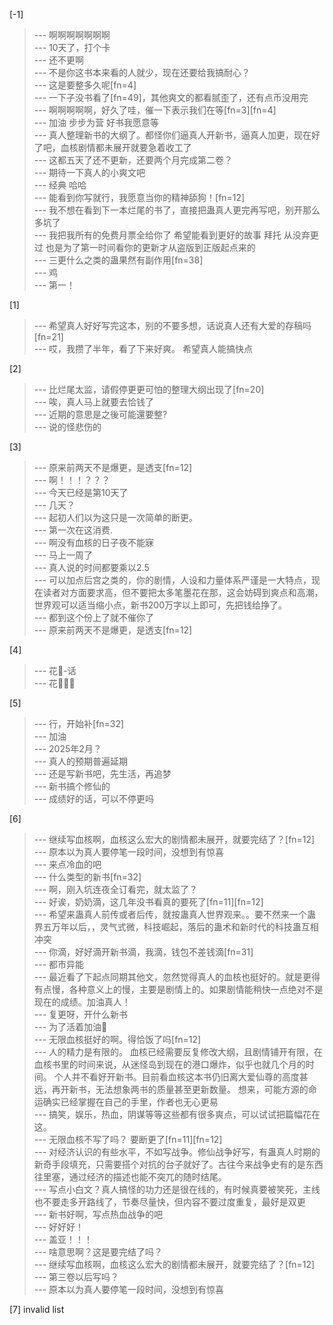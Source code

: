 
[-1] 
>--- 啊啊啊啊啊啊啊<br>
>--- 10天了，打个卡<br>
>--- 还不更啊<br>
>--- 不是你这书本来看的人就少，现在还要给我搞耐心？<br>
>--- 这是要整多久呢[fn=4]<br>
>--- 一下子没书看了[fn=49]，其他爽文的都看腻歪了，还有点币没用完<br>
>--- 啊啊啊啊啊，好久了哇，催一下表示我们在等[fn=3][fn=4]<br>
>--- 加油 步步为营 好书我愿意等<br>
>--- 真人整理新书的大纲了。都怪你们逼真人开新书，逼真人加更，现在好了吧，血核剧情都未展开就要急着收工了<br>
>--- 这都五天了还不更新，还要两个月完成第二卷？<br>
>--- 期待一下真人的小爽文吧<br>
>--- 经典  哈哈<br>
>--- 能看到你写就行，我愿意当你的精神舔狗！[fn=12]<br>
>--- 我不想在看到下一本烂尾的书了，直接把蛊真人更完再写吧，别开那么多坑了<br>
>--- 我把我所有的免费月票全给你了  希望能看到更好的故事   拜托  从没弃更过   也是为了第一时间看你的更新才从盗版到正版起点来的<br>
>--- 三更什么之类的蛊果然有副作用[fn=38]<br>
>--- 鸡<br>
>--- 第一！<br>

[1] 
>--- 希望真人好好写完这本，别的不要多想，话说真人还有大爱的存稿吗[fn=21]<br>
>--- 哎，我攒了半年，看了下来好爽。
希望真人能搞快点<br>

[2] 
>--- 比烂尾太监，请假停更更可怕的整理大纲出现了[fn=20]<br>
>--- 唉，真人马上就要去恰钱了<br>
>--- 近期的意思是之後可能還要整?<br>
>--- 说的怪悲伤的<br>

[3] 
>--- 原来前两天不是爆更，是透支[fn=12]<br>
>--- 啊！！！？？？<br>
>--- 今天已经是第10天了<br>
>--- 几天？<br>
>--- 起初人们以为这只是一次简单的断更。<br>
>--- 第一次在这消费.<br>
>--- 啊没有血核的日子夜不能寐<br>
>--- 马上一周了<br>
>--- 真人说的时间都要乘以2.5<br>
>--- 可以加点后宫之类的，你的剧情，人设和力量体系严谨是一大特点，现在读者对方面要求高，但不要把太多笔墨花在那，这会妨碍到爽点和高潮，世界观可以适当缩小点，新书200万字以上即可，先把钱给挣了。<br>
>--- 都到这个份上了就不催你了<br>
>--- 原来前两天不是爆更，是透支[fn=12]<br>

[4] 
>--- 花🌸-话<br>
>--- 花🌼🌼🌼<br>

[5] 
>--- 行，开始补[fn=32]<br>
>--- 加油<br>
>--- 2025年2月？<br>
>--- 真人的预期普遍延期<br>
>--- 还是写新书吧，先生活，再追梦<br>
>--- 新书搞个修仙的<br>
>--- 成绩好的话，可以不停更吗<br>

[6] 
>--- 继续写血核啊，血核这么宏大的剧情都未展开，就要完结了？[fn=12]<br>
>--- 原本以为真人要停笔一段时间，没想到有惊喜<br>
>--- 来点冷血的吧<br>
>--- 什么类型的新书[fn=32]<br>
>--- 啊，刚入坑连夜全订看完，就太监了？<br>
>--- 好诶，奶奶滴，这几年没书看真的要死了[fn=11][fn=12]<br>
>--- 希望来蛊真人前传或者后传，就按蛊真人世界观来。。要不然来一个蛊界五万年以后，，灵气式微，科技崛起，落后的蛊术和新时代的科技蛊互相冲突<br>
>--- 你滴，好好滴开新书滴，我滴，钱包不差钱滴[fn=31]<br>
>--- 都市异能<br>
>--- 最近看了下起点同期其他文，忽然觉得真人的血核也挺好的。就是更得有点慢，各种意义上的慢，主要是剧情上的。如果剧情能稍快一点绝对不是现在的成绩。加油真人！<br>
>--- 复更呀，开什么新书<br>
>--- 为了活着加油🙏<br>
>--- 无限血核挺好的啊。得恰饭了吗[fn=12]<br>
>--- 人的精力是有限的。
血核已经需要反复修改大纲，且剧情铺开有限，在血核书里的时间来说，从迷怪岛到现在的港口爆炸，似乎也就几个月的时间。
个人并不看好开新书。目前看血核这本书仍旧离大爱仙尊的高度甚远，再开新书，无法想象两书的质量甚至更新数量。
想来，可能方源的命运确实已经掌握在自己的手里，作者也无心更易<br>
>--- 搞笑，娱乐，热血，阴谋等等这些都有很多爽点，可以试试把篇幅花在这。<br>
>--- 无限血核不写了吗？
要断更了[fn=11][fn=12]<br>
>--- 对经济认识的有些水平，不如写战争。修仙战争好写，有蛊真人时期的新奇手段填充，只需要搭个对抗的台子就好了。古往今来战争史有的是东西往里塞，通过经济的描述也能不突兀的随时结尾。<br>
>--- 写点小白文？真人搞怪的功力还是很在线的，有时候真要被笑死，主线也不要走多开路线了，节奏尽量快，但内容不要过度重复，最好是双更<br>
>--- 新书好啊，写点热血战争的吧<br>
>--- 好好好！<br>
>--- 盖亚！！！<br>
>--- 啥意思啊？这是要完结了吗？<br>
>--- 继续写血核啊，血核这么宏大的剧情都未展开，就要完结了？[fn=12]<br>
>--- 第三卷以后写吗？<br>
>--- 原本以为真人要停笔一段时间，没想到有惊喜<br>

[7] invalid list
